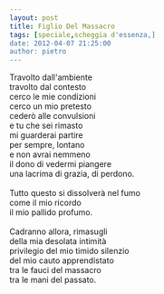 ```yaml
---
layout: post
title: Figlio Del Massacro
tags: [speciale,scheggia d'essenza,]
date: 2012-04-07 21:25:00
author: pietro
---
```

Travolto dall'ambiente<br/>travolto dal contesto<br/>cerco le mie condizioni<br/>cerco un mio pretesto<br/>cederò alle convulsioni<br/>e tu che sei rimasto<br/>mi guarderai partire<br/>per sempre, lontano<br/>e non avrai nemmeno<br/>il dono di vedermi piangere<br/>una lacrima di grazia, di perdono.<br/><br/>Tutto questo si dissolverà nel fumo<br/>come il mio ricordo<br/>il mio pallido profumo.<br/><br/>Cadranno allora, rimasugli<br/>della mia desolata intimità<br/>privilegio del mio timido silenzio<br/>del mio cauto apprendistato<br/>tra le fauci del massacro<br/>tra le mani del passato.
